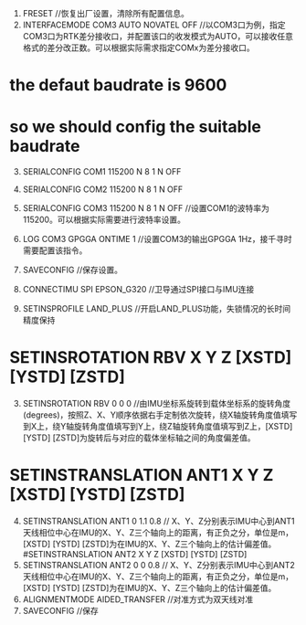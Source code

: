 1. FRESET 
//恢复出厂设置，清除所有配置信息。
2. INTERFACEMODE COM3 AUTO NOVATEL OFF 
//以COM3口为例，指定COM3口为RTK差分接收口，并配置该口的收发模式为AUTO，可以接收任意格式的差分改正数。可以根据实际需求指定COMx为差分接收口。
# the defaut baudrate is 9600
# so we should config the suitable baudrate 
3. SERIALCONFIG COM1 115200 N 8 1 N OFF 
4. SERIALCONFIG COM2 115200 N 8 1 N OFF 
5. SERIALCONFIG COM3 115200 N 8 1 N OFF 
//设置COM1的波特率为115200。可以根据实际需要进行波特率设置。
6. LOG COM3 GPGGA ONTIME 1 
//设置COM3的输出GPGGA 1Hz，接千寻时需要配置该指令。
7. SAVECONFIG 
//保存设置。

1. CONNECTIMU SPI EPSON_G320
//卫导通过SPI接口与IMU连接
2. SETINSPROFILE LAND_PLUS
//开启LAND_PLUS功能，失锁情况的长时间精度保持
# SETINSROTATION RBV X Y Z [XSTD] [YSTD] [ZSTD]
3. SETINSROTATION RBV 0 0 0
//由IMU坐标系旋转到载体坐标系的旋转角度(degrees)，按照Z、X、Y顺序依据右手定制依次旋转，绕X轴旋转角度值填写到X上，绕Y轴旋转角度值填写到Y上，绕Z轴旋转角度值填写到Z上，[XSTD] [YSTD] [ZSTD]为旋转后与对应的载体坐标轴之间的角度偏差值。
# SETINSTRANSLATION ANT1 X Y Z [XSTD] [YSTD] [ZSTD]
4. SETINSTRANSLATION ANT1 0 1.1 0.8 
// X、Y、Z分别表示IMU中心到ANT1天线相位中心在IMU的X、Y、Z三个轴向上的距离，有正负之分，单位是m，[XSTD] [YSTD] [ZSTD]为在IMU的X、Y、Z三个轴向上的估计偏差值。
#SETINSTRANSLATION ANT2 X Y Z [XSTD] [YSTD] [ZSTD]
5. SETINSTRANSLATION ANT2 0 0 0.8
// X、Y、Z分别表示IMU中心到ANT2天线相位中心在IMU的X、Y、Z三个轴向上的距离，有正负之分，单位是m，[XSTD] [YSTD] [ZSTD]为在IMU的X、Y、Z三个轴向上的估计偏差值。
6. ALIGNMENTMODE AIDED_TRANSFER
//对准方式为双天线对准
7. SAVECONFIG
//保存


